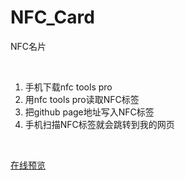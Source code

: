 # NFC_Card
NFC名片

<br/>

1. 手机下载nfc tools pro
2. 用nfc tools pro读取NFC标签
3. 把github page地址写入NFC标签
4. 手机扫描NFC标签就会跳转到我的网页

<br/>

[在线预览](https://www.baidu.com)
